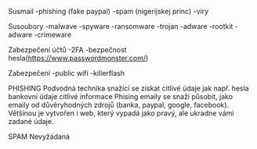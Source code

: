 Susmail
        -phishing (fake paypal)
        -spam (nigerijskej princ)
        -viry
        
Susoubory
    -malwave
    -spyware
    -ransomware
    -trojan
    -adware
    -rootkit
    -adware
    -crimeware

Zabezpečení účtů
    -2FA
    -bezpečnost hesla(https://www.passwordmonster.com/)

Zabezpečení
    -public wifi
    -killerflash



PHISHING
Podvodná technika snažící se získat citlivé údaje jak např.
    hesla
    bankovní údaje
    citlivé informace
Phising emaily se snaží působit, jako emaily od důvěryhodných zdrojů (banka, paypal, google, facebook).
Většinou je vytvořen i web, který vypadá jako pravý, ale ukradne vámi zadané údaje.

SPAM
Nevyžádaná